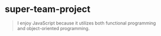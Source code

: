 # super-team-project

> I enjoy JavaScript because it utilizes both functional programming and object-oriented programming.